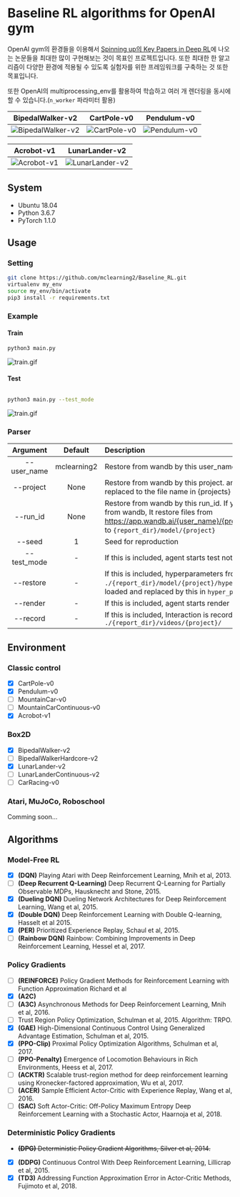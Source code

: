 # Baseline RL algorithms for OpenAI gym


OpenAI gym의 환경들을 이용해서 [Spinning up의 Key Papers in Deep RL](https://spinningup.openai.com/en/latest/spinningup/keypapers.html)에 나오는 논문들을 최대한 많이 구현해보는 것이 목표인 프로젝트입니다. 또한 최대한 한 알고리즘이 다양한 환경에 적용될 수 있도록 실험자를 위한 프레임워크를 구축하는 것 또한 목표입니다.

또한 OpenAI의 multiprocessing_env를 활용하여 학습하고 여러 개 렌더링을 동시에 할 수 있습니다.(`n_worker` 파라미터 활용)

| BipedalWalker-v2 | CartPole-v0 | Pendulum-v0 |
| ---------------- | ----------- | ----------- |
| ![BipedalWalker-v2](https://github.com/mclearning2/Baseline_RL/blob/master/images/BipedalWalker-v2.gif) | ![CartPole-v0](https://github.com/mclearning2/Baseline_RL/blob/master/images/CartPole-v0.gif) | ![Pendulum-v0](https://github.com/mclearning2/Baseline_RL/blob/master/images/Pendulum-v0.gif) |

| Acrobot-v1 | LunarLander-v2 |
| ---------- | -------------- |
| ![Acrobot-v1](https://github.com/mclearning2/Baseline_RL/blob/master/images/Acrobot-v1.gif) | ![LunarLander-v2](https://github.com/mclearning2/Baseline_RL/blob/master/images/LunarLander-v2.gif) |

## System
- Ubuntu 18.04
- Python 3.6.7
- PyTorch 1.1.0

## Usage

### Setting
``` bash
git clone https://github.com/mclearning2/Baseline_RL.git
virtualenv my_env
source my_env/bin/activate
pip3 install -r requirements.txt
```

### Example

#### Train

``` bash
python3 main.py
```

![train.gif](https://github.com/mclearning2/Baseline_RL/blob/master/images/Train.gif)

#### Test

``` bash

python3 main.py --test_mode
```

![train.gif](https://github.com/mclearning2/Baseline_RL/blob/master/images/Test.gif)

### Parser

| Argument | Default |Description |
| :--------: |:------: |:-------- |
| -\-user_name | mclearning2 | Restore from wandb by this user_name|
| -\-project  | None | Restore from wandb by this project. and if None, this is replaced to the file name in {projects} folder you selected |
| -\-run_id  | None | Restore from wandb by this run_id. If you input this value from wandb, It restore files from https://app.wandb.ai/{user_name}/{project}/runs/{run_id} to ``{report_dir}/model/{project}`` |
| -\-seed | 1 | Seed for reproduction |
| -\-test_mode | - | If this is included, agent starts test not train |
| -\-restore | - | If this is included, hyperparameters from `./{report_dir}/model/{project}/hyperparams.pkl` is loaded and replaced by this in `hyper_params`  |
| -\-render | - | If this is included, agent starts render |
| -\-record | - | If this is included, Interaction is recorded in `./{report_dir}/videos/{project}/` |

## Environment

### Classic control

- [x] CartPole-v0
- [x] Pendulum-v0
- [ ] MountainCar-v0
- [ ] MountainCarContinuous-v0
- [x] Acrobot-v1

### Box2D

- [x] BipedalWalker-v2
- [ ] BipedalWalkerHardcore-v2
- [x] LunarLander-v2
- [ ] LunarLanderContinuous-v2
- [ ] CarRacing-v0

### Atari, MuJoCo, Roboschool

Comming soon...

## Algorithms

### Model-Free RL
- [x] **(DQN)** Playing Atari with Deep Reinforcement Learning, Mnih et al, 2013.
- [ ] **(Deep Recurrent Q-Learning)** Deep Recurrent Q-Learning for Partially Observable MDPs, Hausknecht and Stone, 2015. 
- [x] **(Dueling DQN)** Dueling Network Architectures for Deep Reinforcement Learning, Wang et al, 2015. 
- [x] **(Double DQN)** Deep Reinforcement Learning with Double Q-learning, Hasselt et al 2015.
- [x] **(PER)** Prioritized Experience Replay, Schaul et al, 2015.
- [ ] **(Rainbow DQN)** Rainbow: Combining Improvements in Deep Reinforcement Learning, Hessel et al, 2017.

### Policy Gradients
- [ ] **(REINFORCE)** Policy Gradient Methods for Reinforcement Learning with Function Approximation Richard et al
- [x] **(A2C)**
- [ ] **(A3C)** Asynchronous Methods for Deep Reinforcement Learning, Mnih et al, 2016.
- [ ] Trust Region Policy Optimization, Schulman et al, 2015. Algorithm: TRPO.
- [x] **(GAE)** High-Dimensional Continuous Control Using Generalized Advantage Estimation, Schulman et al, 2015.
- [x] **(PPO-Clip)** Proximal Policy Optimization Algorithms, Schulman et al, 2017.
- [ ] **(PPO-Penalty)** Emergence of Locomotion Behaviours in Rich Environments, Heess et al, 2017.
- [ ] **(ACKTR)** Scalable trust-region method for deep reinforcement learning using Kronecker-factored approximation, Wu et al, 2017.
- [ ] **(ACER)** Sample Efficient Actor-Critic with Experience Replay, Wang et al, 2016.
- [ ] **(SAC)** Soft Actor-Critic: Off-Policy Maximum Entropy Deep Reinforcement Learning with a Stochastic Actor, Haarnoja et al, 2018.

### Deterministic Policy Gradients

- ~~**(DPG)** Deterministic Policy Gradient Algorithms, Silver et al, 2014.~~
- [x] **(DDPG)** Continuous Control With Deep Reinforcement Learning, Lillicrap et al, 2015.
- [x] **(TD3)** Addressing Function Approximation Error in Actor-Critic Methods, Fujimoto et al, 2018.